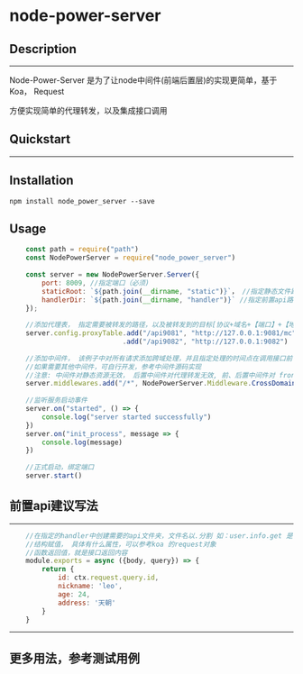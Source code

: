 # node-power-server

## Description

---

Node-Power-Server 是为了让node中间件(前端后置层)的实现更简单，基于Koa， Request

方便实现简单的代理转发，以及集成接口调用

## Quickstart

---

## Installation

    npm install node_power_server --save

## Usage
```javascript
    const path = require("path")
    const NodePowerServer = require("node_power_server")
    
    const server = new NodePowerServer.Server({
        port: 8009, //指定端口（必须)
        staticRoot: `${path.join(__dirname, "static")}`， //指定静态文件路径(可选，如果需要做静态资源服务的话)
    	handlerDir: `${path.join(__dirname, "handler")}` //指定前置api路径(可选，如果需要前置api，集成调用后端api的话)
    });
    
    //添加代理表， 指定需要被转发的路径，以及被转发到的目标[协议+域名+【端口】+【地址】], prefix[前缀] 将会被去掉
    server.config.proxyTable.add("/api9081", "http://127.0.0.1:9081/mc")
                            .add("/api9082", "http://127.0.0.1:9082")
    
    //添加中间件， 该例子中对所有请求添加跨域处理，并且指定处理的时间点在调用接口前
    //如果需要其他中间件，可自行开发，参考中间件源码实现
    //注意: 中间件对静态资源无效， 后置中间件对代理转发无效, 前、后置中间件对 front api 都有效
    server.middlewares.add("/*", NodePowerServer.Middleware.CrossDomain(),NodePowerServer.Middleware.Constant.ExecBefore)
    
    //监听服务启动事件
    server.on("started", () => {
        console.log("server started successfully")
    })
    server.on("init_process", message => {
        console.log(message)
    })
    
    //正式启动，绑定端口
    server.start()
```
## 前置api建议写法

--- 

```javascript
    //在指定的handler中创建需要的api文件夹，文件名以.分割 如：user.info.get 是一个api, 里面有个index.js
    //结构赋值， 具体有什么属性，可以参考koa 的request对象
    //函数返回值，就是接口返回内容
    module.exports = async ({body, query}) => {
        return {
            id: ctx.request.query.id,
            nickname: 'leo',
            age: 24,
            address: '天朝'
        }
    }
```

--- 
## 更多用法，参考测试用例
